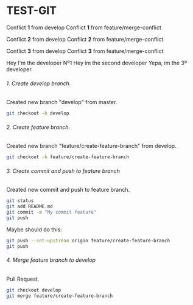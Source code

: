 # TEST-GIT

Conflict **1** from develop
Conflict **1** from feature/merge-conflict

Conflict **2** from develop
Conflict **2** from feature/merge-conflict

Conflict **3** from develop
Conflict **3** from feature/merge-conflict

Hey I'm the developer Nº1
Hey im the second developer
Yepa, im the 3º developer.

###### 1. Create develop branch.

Created new branch "develop" from master.

```bash
git checkout -b develop
```

###### 2. Create feature branch.

Created new branch "feature/create-feature-branch" from develop.

```bash
git checkout -b feature/create-feature-branch
```

###### 3. Create commit and push to feature branch

Created new commit and push to feature branch.

```bash
git status
git add README.md
git commit -m "My commit feature"
git push
```

Maybe should do this:

```bash
git push --set-upstream origin feature/create-feature-branch
git push
```

###### 4. Merge feature branch to develop

Pull Request.

```bash
git checkout develop
git merge feature/create-feature-branch
```
